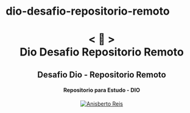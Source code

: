 # dio-desafio-repositorio-remoto

<h1 align="center">
    < 📜 > <br>
 Dio Desafio Repositorio Remoto
</h1>
    <h2 align="center">
    Desafio Dio - Repositorio Remoto
    </h2>
<h4 align="center">
Repositorio para Estudo - DIO
</h4>

<p align="center">
  <a href="https://github.com/anisberto">
    <img alt="Anisberto Reis" src="https://img.shields.io/badge/Anisberto Reis-F.S-orange">
  </a>
</p>
<br>
